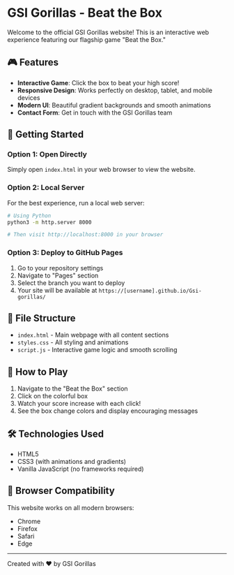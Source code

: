 # GSI Gorillas - Beat the Box

Welcome to the official GSI Gorillas website! This is an interactive web experience featuring our flagship game "Beat the Box."

## 🎮 Features

- **Interactive Game**: Click the box to beat your high score!
- **Responsive Design**: Works perfectly on desktop, tablet, and mobile devices
- **Modern UI**: Beautiful gradient backgrounds and smooth animations
- **Contact Form**: Get in touch with the GSI Gorillas team

## 🚀 Getting Started

### Option 1: Open Directly
Simply open `index.html` in your web browser to view the website.

### Option 2: Local Server
For the best experience, run a local web server:

```bash
# Using Python
python3 -m http.server 8000

# Then visit http://localhost:8000 in your browser
```

### Option 3: Deploy to GitHub Pages
1. Go to your repository settings
2. Navigate to "Pages" section
3. Select the branch you want to deploy
4. Your site will be available at `https://[username].github.io/Gsi-gorillas/`

## 📁 File Structure

- `index.html` - Main webpage with all content sections
- `styles.css` - All styling and animations
- `script.js` - Interactive game logic and smooth scrolling

## 🎯 How to Play

1. Navigate to the "Beat the Box" section
2. Click on the colorful box
3. Watch your score increase with each click!
4. See the box change colors and display encouraging messages

## 🛠️ Technologies Used

- HTML5
- CSS3 (with animations and gradients)
- Vanilla JavaScript (no frameworks required)

## 📱 Browser Compatibility

This website works on all modern browsers:
- Chrome
- Firefox
- Safari
- Edge

---

Created with ❤️ by GSI Gorillas
